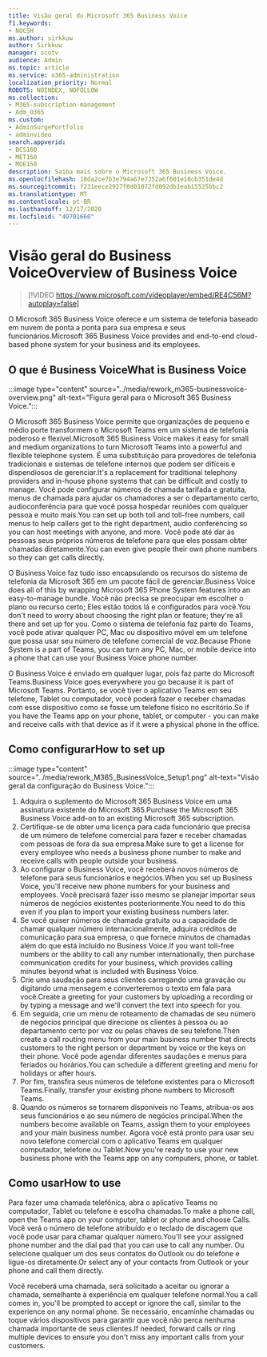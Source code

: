 ```yaml
---
title: Visão geral do Microsoft 365 Business Voice
f1.keywords:
- NOCSH
ms.author: sirkkuw
author: Sirkkuw
manager: scotv
audience: Admin
ms.topic: article
ms.service: o365-administration
localization_priority: Normal
ROBOTS: NOINDEX, NOFOLLOW
ms.collection:
- M365-subscription-management
- Adm_O365
ms.custom:
- AdminSurgePortfolio
- adminvideo
search.appverid:
- BCS160
- MET150
- MOE150
description: Saiba mais sobre o Microsoft 365 Business Voice.
ms.openlocfilehash: 18da2ce7b3e794a67e7352a6f601e18cb351de4d
ms.sourcegitcommit: f231eece2927f0d01072fd092db1eab15525bbc2
ms.translationtype: MT
ms.contentlocale: pt-BR
ms.lasthandoff: 12/17/2020
ms.locfileid: "49701660"
---
```

# <a name="overview-of-business-voice"></a><span data-ttu-id="4f714-103">Visão geral do Business Voice</span><span class="sxs-lookup"><span data-stu-id="4f714-103">Overview of Business Voice</span></span>

> [!VIDEO https://www.microsoft.com/videoplayer/embed/RE4C56M?autoplay=false]

<span data-ttu-id="4f714-104">O Microsoft 365 Business Voice oferece e um sistema de telefonia baseado em nuvem de ponta a ponta para sua empresa e seus funcionários.</span><span class="sxs-lookup"><span data-stu-id="4f714-104">Microsoft 365 Business Voice provides and end-to-end cloud-based phone system for your business and its employees.</span></span>

## <a name="what-is-business-voice"></a><span data-ttu-id="4f714-105">O que é Business Voice</span><span class="sxs-lookup"><span data-stu-id="4f714-105">What is Business Voice</span></span>

:::image type="content" source="../media/rework_m365-businessvoice-overview.png" alt-text="Figura geral para o Microsoft 365 Business Voice.":::

<span data-ttu-id="4f714-107">O Microsoft 365 Business Voice permite que organizações de pequeno e médio porte transformem o Microsoft Teams em um sistema de telefonia poderoso e flexível.</span><span class="sxs-lookup"><span data-stu-id="4f714-107">Microsoft 365 Business Voice makes it easy for small and medium organizations to turn Microsoft Teams into a powerful and flexible telephone system.</span></span> <span data-ttu-id="4f714-108">É uma substituição para provedores de telefonia tradicionais e sistemas de telefone internos que podem ser difíceis e dispendiosos de gerenciar.</span><span class="sxs-lookup"><span data-stu-id="4f714-108">It's a replacement for traditional telephony providers and in-house phone systems that can be difficult and costly to manage.</span></span> <span data-ttu-id="4f714-109">Você pode configurar números de chamada tarifada e gratuita, menus de chamada para ajudar os chamadores a ser o departamento certo, audioconferência para que você possa hospedar reuniões com qualquer pessoa e muito mais.</span><span class="sxs-lookup"><span data-stu-id="4f714-109">You can set up both toll and toll-free numbers, call menus to help callers get to the right department, audio conferencing so you can host meetings with anyone, and more.</span></span> <span data-ttu-id="4f714-110">Você pode até dar às pessoas seus próprios números de telefone para que eles possam obter chamadas diretamente.</span><span class="sxs-lookup"><span data-stu-id="4f714-110">You can even give people their own phone numbers so they can get calls directly.</span></span>

<span data-ttu-id="4f714-111">O Business Voice faz tudo isso encapsulando os recursos do sistema de telefonia da Microsoft 365 em um pacote fácil de gerenciar.</span><span class="sxs-lookup"><span data-stu-id="4f714-111">Business Voice does all of this by wrapping Microsoft 365 Phone System features into an easy-to-manage bundle.</span></span> <span data-ttu-id="4f714-112">Você não precisa se preocupar em escolher o plano ou recurso certo; Eles estão todos lá e configurados para você.</span><span class="sxs-lookup"><span data-stu-id="4f714-112">You don't need to worry about choosing the right plan or feature; they're all there and set up for you.</span></span> <span data-ttu-id="4f714-113">Como o sistema de telefonia faz parte do Teams, você pode ativar qualquer PC, Mac ou dispositivo móvel em um telefone que possa usar seu número de telefone comercial de voz.</span><span class="sxs-lookup"><span data-stu-id="4f714-113">Because Phone System is a part of Teams, you can turn any PC, Mac, or mobile device into a phone that can use your Business Voice phone number.</span></span>

<span data-ttu-id="4f714-114">O Business Voice é enviado em qualquer lugar, pois faz parte do Microsoft Teams.</span><span class="sxs-lookup"><span data-stu-id="4f714-114">Business Voice goes everywhere you go because it is part of Microsoft Teams.</span></span> <span data-ttu-id="4f714-115">Portanto, se você tiver o aplicativo Teams em seu telefone, Tablet ou computador, você poderá fazer e receber chamadas com esse dispositivo como se fosse um telefone físico no escritório.</span><span class="sxs-lookup"><span data-stu-id="4f714-115">So if you have the Teams app on your phone, tablet, or computer - you can make and receive calls with that device as if it were a physical phone in the office.</span></span>

## <a name="how-to-set-up"></a><span data-ttu-id="4f714-116">Como configurar</span><span class="sxs-lookup"><span data-stu-id="4f714-116">How to set up</span></span>

:::image type="content" source="../media/rework_M365_BusinessVoice_Setup1.png" alt-text="Visão geral da configuração do Business Voice.":::

1. <span data-ttu-id="4f714-118">Adquira o suplemento do Microsoft 365 Business Voice em uma assinatura existente do Microsoft 365.</span><span class="sxs-lookup"><span data-stu-id="4f714-118">Purchase the Microsoft 365 Business Voice add-on to an existing Microsoft 365 subscription.</span></span>
1. <span data-ttu-id="4f714-119">Certifique-se de obter uma licença para cada funcionário que precisa de um número de telefone comercial para fazer e receber chamadas com pessoas de fora da sua empresa.</span><span class="sxs-lookup"><span data-stu-id="4f714-119">Make sure to get a license for every employee who needs a business phone number to make and receive calls with people outside your business.</span></span>
1. <span data-ttu-id="4f714-120">Ao configurar o Business Voice, você receberá novos números de telefone para seus funcionários e negócios.</span><span class="sxs-lookup"><span data-stu-id="4f714-120">When you set up Business Voice, you'll receive new phone numbers for your business and employees.</span></span> <span data-ttu-id="4f714-121">Você precisará fazer isso mesmo se planejar importar seus números de negócios existentes posteriormente.</span><span class="sxs-lookup"><span data-stu-id="4f714-121">You need to do this even if you plan to import your existing business numbers later.</span></span>
1. <span data-ttu-id="4f714-122">Se você quiser números de chamada gratuita ou a capacidade de chamar qualquer número internacionalmente, adquira créditos de comunicação para sua empresa, o que fornece minutos de chamadas além do que está incluído no Business Voice.</span><span class="sxs-lookup"><span data-stu-id="4f714-122">If you want toll-free numbers or the ability to call any number internationally, then purchase communication credits for your business, which provides calling minutes beyond what is included with Business Voice.</span></span>
1. <span data-ttu-id="4f714-123">Crie uma saudação para seus clientes carregando uma gravação ou digitando uma mensagem e converteremos o texto em fala para você.</span><span class="sxs-lookup"><span data-stu-id="4f714-123">Create a greeting for your customers by uploading a recording or by typing a message and we'll convert the text into speech for you.</span></span>
1. <span data-ttu-id="4f714-124">Em seguida, crie um menu de roteamento de chamadas de seu número de negócios principal que direcione os clientes à pessoa ou ao departamento certo por voz ou pelas chaves de seu telefone.</span><span class="sxs-lookup"><span data-stu-id="4f714-124">Then create a call routing menu from your main business number that directs customers to the right person or department by voice or the keys on their phone.</span></span> <span data-ttu-id="4f714-125">Você pode agendar diferentes saudações e menus para feriados ou horários.</span><span class="sxs-lookup"><span data-stu-id="4f714-125">You can schedule a different greeting and menu for holidays or after hours.</span></span>
1. <span data-ttu-id="4f714-126">Por fim, transfira seus números de telefone existentes para o Microsoft Teams.</span><span class="sxs-lookup"><span data-stu-id="4f714-126">Finally, transfer your existing phone numbers to Microsoft Teams.</span></span>
1. <span data-ttu-id="4f714-127">Quando os números se tornarem disponíveis no Teams, atribua-os aos seus funcionários e ao seu número de negócios principal.</span><span class="sxs-lookup"><span data-stu-id="4f714-127">When the numbers become available on Teams, assign them to your employees and your main business number.</span></span> <span data-ttu-id="4f714-128">Agora você está pronto para usar seu novo telefone comercial com o aplicativo Teams em qualquer computador, telefone ou Tablet.</span><span class="sxs-lookup"><span data-stu-id="4f714-128">Now you're ready to use your new business phone with the Teams app on any computers, phone, or tablet.</span></span>

## <a name="how-to-use"></a><span data-ttu-id="4f714-129">Como usar</span><span class="sxs-lookup"><span data-stu-id="4f714-129">How to use</span></span>

<span data-ttu-id="4f714-130">Para fazer uma chamada telefônica, abra o aplicativo Teams no computador, Tablet ou telefone e escolha chamadas.</span><span class="sxs-lookup"><span data-stu-id="4f714-130">To make a phone call, open the Teams app on your computer, tablet or phone and choose Calls.</span></span> <span data-ttu-id="4f714-131">Você verá o número de telefone atribuído e o teclado de discagem que você pode usar para chamar qualquer número.</span><span class="sxs-lookup"><span data-stu-id="4f714-131">You'll see your assigned phone number and the dial pad that you can use to call any number.</span></span> <span data-ttu-id="4f714-132">Ou selecione qualquer um dos seus contatos do Outlook ou do telefone e ligue-os diretamente.</span><span class="sxs-lookup"><span data-stu-id="4f714-132">Or select any of your contacts from Outlook or your phone and call them directly.</span></span>

<span data-ttu-id="4f714-133">Você receberá uma chamada, será solicitado a aceitar ou ignorar a chamada, semelhante à experiência em qualquer telefone normal.</span><span class="sxs-lookup"><span data-stu-id="4f714-133">You a call comes in, you'll be prompted to accept or ignore the call, similar to the experience on any normal phone.</span></span> <span data-ttu-id="4f714-134">Se necessário, encaminhe chamadas ou toque vários dispositivos para garantir que você não perca nenhuma chamada importante de seus clientes.</span><span class="sxs-lookup"><span data-stu-id="4f714-134">If needed, forward calls or ring multiple devices to ensure you don't miss any important calls from your customers.</span></span>